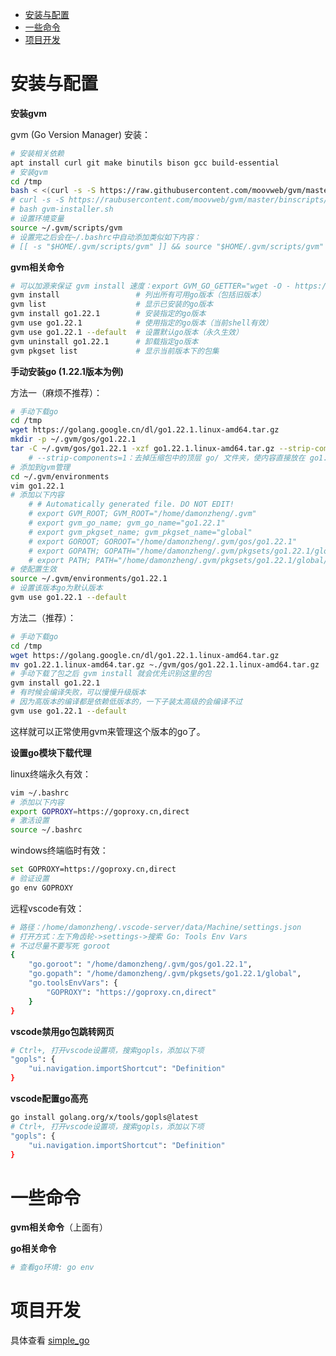 - [安装与配置](#安装与配置)
- [一些命令](#一些命令)
- [项目开发](#项目开发)


# 安装与配置

**安装gvm**

gvm (Go Version Manager) 安装：

```bash
# 安装相关依赖
apt install curl git make binutils bison gcc build-essential
# 安装gvm
cd /tmp
bash < <(curl -s -S https://raw.githubusercontent.com/moovweb/gvm/master/binscripts/gvm-installer)
# curl -s -S https://raubusercontent.com/moovweb/gvm/master/binscripts/gvm-installer > gvm-installer.sh
# bash gvm-installer.sh
# 设置环境变量
source ~/.gvm/scripts/gvm
# 设置完之后会在~/.bashrc中自动添加类似如下内容：
# [[ -s "$HOME/.gvm/scripts/gvm" ]] && source "$HOME/.gvm/scripts/gvm"
```

**gvm相关命令**

```bash
# 可以加源来保证 gvm install 速度：export GVM_GO_GETTER="wget -O - https://mirrors.tuna.tsinghua.edu.cn/golang/go\$VERSION.src.tar.gz"
gvm install                 # 列出所有可用go版本（包括旧版本）
gvm list                    # 显示已安装的go版本
gvm install go1.22.1        # 安装指定的go版本
gvm use go1.22.1            # 使用指定的go版本（当前shell有效）
gvm use go1.22.1 --default  # 设置默认go版本（永久生效）
gvm uninstall go1.22.1      # 卸载指定go版本
gvm pkgset list             # 显示当前版本下的包集
```

**手动安装go (1.22.1版本为例)**

方法一（麻烦不推荐）：

```bash
# 手动下载go
cd /tmp
wget https://golang.google.cn/dl/go1.22.1.linux-amd64.tar.gz
mkdir -p ~/.gvm/gos/go1.22.1
tar -C ~/.gvm/gos/go1.22.1 -xzf go1.22.1.linux-amd64.tar.gz --strip-components=1
    # --strip-components=1：去掉压缩包中的顶层 go/ 文件夹，使内容直接放在 go1.22.1/ 下。
# 添加到gvm管理
cd ~/.gvm/environments
vim go1.22.1
# 添加以下内容
    # # Automatically generated file. DO NOT EDIT!
    # export GVM_ROOT; GVM_ROOT="/home/damonzheng/.gvm"
    # export gvm_go_name; gvm_go_name="go1.22.1"
    # export gvm_pkgset_name; gvm_pkgset_name="global"
    # export GOROOT; GOROOT="/home/damonzheng/.gvm/gos/go1.22.1"
    # export GOPATH; GOPATH="/home/damonzheng/.gvm/pkgsets/go1.22.1/global"
    # export PATH; PATH="/home/damonzheng/.gvm/pkgsets/go1.22.1/global/bin:$GOROOT/bin:/home/damonzheng/.gvm/bin:$PATH"
# 使配置生效
source ~/.gvm/environments/go1.22.1
# 设置该版本go为默认版本
gvm use go1.22.1 --default
```

方法二（推荐）：

```bash
# 手动下载go
cd /tmp
wget https://golang.google.cn/dl/go1.22.1.linux-amd64.tar.gz
mv go1.22.1.linux-amd64.tar.gz ~./gvm/gos/go1.22.1.linux-amd64.tar.gz
# 手动下载了包之后 gvm install 就会优先识别这里的包
gvm install go1.22.1
# 有时候会编译失败，可以慢慢升级版本
# 因为高版本的编译都是依赖低版本的，一下子装太高级的会编译不过
gvm use go1.22.1 --default
```

这样就可以正常使用gvm来管理这个版本的go了。

**设置go模块下载代理**

linux终端永久有效：

```bash
vim ~/.bashrc
# 添加以下内容
export GOPROXY=https://goproxy.cn,direct
# 激活设置
source ~/.bashrc
```

windows终端临时有效：

```bash
set GOPROXY=https://goproxy.cn,direct
# 验证设置
go env GOPROXY
```

远程vscode有效：

```bash
# 路径：/home/damonzheng/.vscode-server/data/Machine/settings.json
# 打开方式：左下角齿轮->settings->搜索 Go: Tools Env Vars
# 不过尽量不要写死 goroot
{
    "go.goroot": "/home/damonzheng/.gvm/gos/go1.22.1",
    "go.gopath": "/home/damonzheng/.gvm/pkgsets/go1.22.1/global",
    "go.toolsEnvVars": {
        "GOPROXY": "https://goproxy.cn,direct"
    }
}
```

**vscode禁用go包跳转网页**

```bash
# Ctrl+, 打开vscode设置项，搜索gopls，添加以下项
"gopls": {
    "ui.navigation.importShortcut": "Definition"
}
```

**vscode配置go高亮**

```bash
go install golang.org/x/tools/gopls@latest
# Ctrl+, 打开vscode设置项，搜索gopls，添加以下项
"gopls": {
    "ui.navigation.importShortcut": "Definition"
}
```

# 一些命令

**gvm相关命令**（上面有）

**go相关命令**

```bash
# 查看go环境: go env
```


# 项目开发

具体查看 [simple_go](https://github.com/NairongZheng/learning/tree/main/go_related/simple_go)
